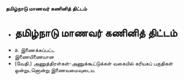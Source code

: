 **தமிழ்நாடு மாணவர் கணினித் திட்டம்**
- # தமிழ்நாடு மாணவர் கணினித் திட்டம்
- a. இணைக்கப்பட்ட
- இணையிணையான
- (வேதி.) அணுத்திரள்கள்-அணுக்கூட்டுக்கள் வகையில் கரியகப் பகுதிகள் ஒன்றுடனொன்று இணைவமைவுடைய.

